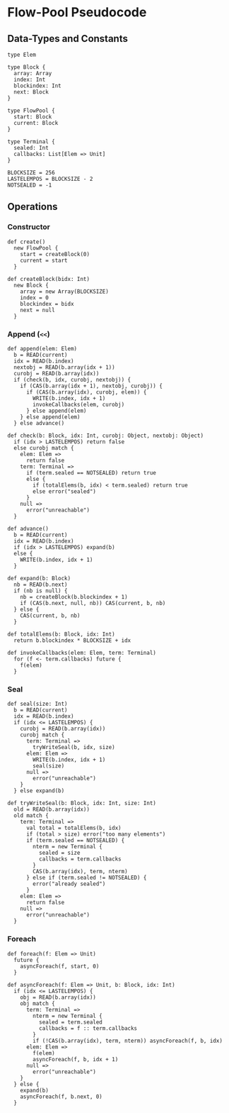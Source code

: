 




# Flow-Pool Pseudocode



## Data-Types and Constants

	type Elem
	
    type Block {
	  array: Array
	  index: Int
	  blockindex: Int
	  next: Block
	}
	
	type FlowPool {
  	  start: Block
      current: Block
	}
	
	type Terminal {
	  sealed: Int
	  callbacks: List[Elem => Unit]
	}
	
	BLOCKSIZE = 256
	LASTELEMPOS = BLOCKSIZE - 2
	NOTSEALED = -1
	
	
## Operations


### Constructor

    def create()
	  new FlowPool {
	    start = createBlock(0)
		current = start
	  }
	
    def createBlock(bidx: Int)
      new Block {
	    array = new Array(BLOCKSIZE)
	    index = 0
	    blockindex = bidx
	    next = null
	  }

### Append (`<<`)
	
    def append(elem: Elem)
	  b = READ(current)
	  idx = READ(b.index)
	  nextobj = READ(b.array(idx + 1))
	  curobj = READ(b.array(idx))
	  if (check(b, idx, curobj, nextobj)) {
  	    if (CAS(b.array(idx + 1), nextobj, curobj)) {
 	      if (CAS(b.array(idx), curobj, elem)) {
		    WRITE(b.index, idx + 1)
			invokeCallbacks(elem, curobj)
		  } else append(elem)
	    } else append(elem)
	  } else advance()
	
	def check(b: Block, idx: Int, curobj: Object, nextobj: Object)
	  if (idx > LASTELEMPOS) return false
	  else curobj match {
	    elem: Elem =>
		  return false
		term: Terminal =>
		  if (term.sealed == NOTSEALED) return true
		  else {
			if (totalElems(b, idx) < term.sealed) return true
			else error("sealed")
		  }
		null =>
		  error("unreachable")
	  }
	
	def advance()
	  b = READ(current)
	  idx = READ(b.index)
	  if (idx > LASTELEMPOS) expand(b)
	  else {
	    WRITE(b.index, idx + 1)
	  }
	
	def expand(b: Block)
	  nb = READ(b.next)
	  if (nb is null) {
	    nb = createBlock(b.blockindex + 1)
	    if (CAS(b.next, null, nb)) CAS(current, b, nb)
	  } else {
	    CAS(current, b, nb)
	  }
	
	def totalElems(b: Block, idx: Int)
	  return b.blockindex * BLOCKSIZE + idx
    
	def invokeCallbacks(elem: Elem, term: Terminal)
	  for (f <- term.callbacks) future {
	    f(elem)
	  }


### Seal

	def seal(size: Int)
	  b = READ(current)
	  idx = READ(b.index)
	  if (idx <= LASTELEMPOS) {
	    curobj = READ(b.array(idx))
	    curobj match {
		  term: Terminal =>
		    tryWriteSeal(b, idx, size)
		  elem: Elem =>
		    WRITE(b.index, idx + 1)
		    seal(size)
		  null =>
		    error("unreachable")
		}
	  } else expand(b)
	
	def tryWriteSeal(b: Block, idx: Int, size: Int)
	  old = READ(b.array(idx))
	  old match {
	    term: Terminal =>
		  val total = totalElems(b, idx)
		  if (total > size) error("too many elements")
		  if (term.sealed == NOTSEALED) {
		    nterm = new Terminal {
			  sealed = size
			  callbacks = term.callbacks
			}
		    CAS(b.array(idx), term, nterm)
		  } else if (term.sealed != NOTSEALED) {
		    error("already sealed")
		  }
		elem: Elem =>
		  return false
		null =>
		  error("unreachable")
	  }


### Foreach

    def foreach(f: Elem => Unit)
	  future {
	    asyncForeach(f, start, 0)
	  }
	
	def asyncForeach(f: Elem => Unit, b: Block, idx: Int)
	  if (idx <= LASTELEMPOS) {
        obj = READ(b.array(idx))
	    obj match {
	      term: Terminal =>
		    nterm = new Terminal {
			  sealed = term.sealed
			  callbacks = f :: term.callbacks
			}
		    if (!CAS(b.array(idx), term, nterm)) asyncForeach(f, b, idx)
		  elem: Elem =>
		    f(elem)
			asyncForeach(f, b, idx + 1)
		  null =>
		    error("unreachable")
		}
	  } else {
	    expand(b)
		asyncForeach(f, b.next, 0)
	  }
	  
